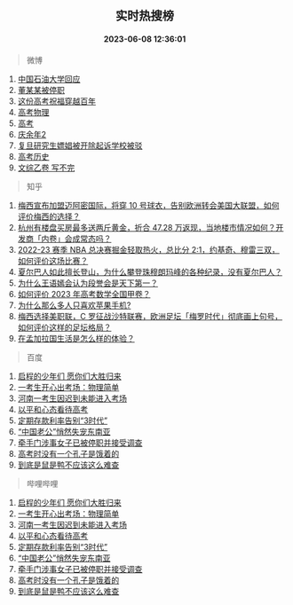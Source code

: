 <div align="center"><h2>实时热搜榜</h2><h4>2023-06-08 12:36:01</h4></div>

> 微博  

1. [中国石油大学回应](https://s.weibo.com/weibo?q=%23%E4%B8%AD%E5%9B%BD%E7%9F%B3%E6%B2%B9%E5%A4%A7%E5%AD%A6%E5%9B%9E%E5%BA%94%23&t=31&band_rank=1&Refer=top)<br />
2. [董某某被停职](https://s.weibo.com/weibo?q=%23%E8%91%A3%E6%9F%90%E6%9F%90%E8%A2%AB%E5%81%9C%E8%81%8C%23&t=31&band_rank=2&Refer=top)<br />
3. [这份高考祝福穿越百年](https://s.weibo.com/weibo?q=%23%E8%BF%99%E4%BB%BD%E9%AB%98%E8%80%83%E7%A5%9D%E7%A6%8F%E7%A9%BF%E8%B6%8A%E7%99%BE%E5%B9%B4%23&t=31&band_rank=3&Refer=top)<br />
4. [高考物理](https://s.weibo.com/weibo?q=%E9%AB%98%E8%80%83%E7%89%A9%E7%90%86&t=31&band_rank=4&Refer=top)<br />
5. [高考](https://s.weibo.com/weibo?q=%E9%AB%98%E8%80%83&t=31&band_rank=5&Refer=top)<br />
6. [庆余年2](https://s.weibo.com/weibo?q=%23%E5%BA%86%E4%BD%99%E5%B9%B42%23&t=31&band_rank=6&Refer=top)<br />
7. [复旦研究生嫖娼被开除起诉学校被驳](https://s.weibo.com/weibo?q=%23%E5%A4%8D%E6%97%A6%E7%A0%94%E7%A9%B6%E7%94%9F%E5%AB%96%E5%A8%BC%E8%A2%AB%E5%BC%80%E9%99%A4%E8%B5%B7%E8%AF%89%E5%AD%A6%E6%A0%A1%E8%A2%AB%E9%A9%B3%23&t=31&band_rank=7&Refer=top)<br />
8. [高考历史](https://s.weibo.com/weibo?q=%E9%AB%98%E8%80%83%E5%8E%86%E5%8F%B2&t=31&band_rank=8&Refer=top)<br />
9. [文综乙卷 写不完](https://s.weibo.com/weibo?q=%E6%96%87%E7%BB%BC%E4%B9%99%E5%8D%B7%20%E5%86%99%E4%B8%8D%E5%AE%8C&t=31&band_rank=9&Refer=top)<br />

> 知乎  

1. [梅西宣布加盟迈阿密国际，将穿 10 号球衣，告别欧洲转会美国大联盟，如何评价梅西的选择？](https://www.zhihu.com/question/605363198)<br />
2. [杭州有楼盘买房最多送两斤黄金，折合 47.28 万返现，当地楼市情况如何？开发商「内卷」会成常态吗？](https://www.zhihu.com/question/605337792)<br />
3. [2022-23 赛季 NBA 总决赛掘金轻取热火，总比分 2:1，约基奇、穆雷三双，如何评价这场比赛？](https://www.zhihu.com/question/605421218)<br />
4. [夏尔巴人如此擅长登山，为什么攀登珠穆朗玛峰的各种纪录，没有夏尔巴人？](https://www.zhihu.com/question/509831714)<br />
5. [为什么王语嫣会认为段誉会是天下第一？](https://www.zhihu.com/question/603262456)<br />
6. [如何评价 2023 年高考数学全国甲卷？](https://www.zhihu.com/question/605308700)<br />
7. [为什么那么多人只喜欢苹果手机?](https://www.zhihu.com/question/598594462)<br />
8. [梅西选择美职联，C 罗征战沙特联赛，欧洲足坛「梅罗时代」彻底画上句号，如何评价这样的足坛格局？](https://www.zhihu.com/question/605423210)<br />
9. [在孟加拉国生活是怎么样的体验？](https://www.zhihu.com/question/27391527)<br />

> 百度  

1. [启程的少年们 愿你们大胜归来](https://www.baidu.com/s?wd=%E5%90%AF%E7%A8%8B%E7%9A%84%E5%B0%91%E5%B9%B4%E4%BB%AC+%E6%84%BF%E4%BD%A0%E4%BB%AC%E5%A4%A7%E8%83%9C%E5%BD%92%E6%9D%A5&sa=fyb_news&rsv_dl=fyb_news)<br />
2. [一考生开心出考场：物理简单](https://www.baidu.com/s?wd=%E4%B8%80%E8%80%83%E7%94%9F%E5%BC%80%E5%BF%83%E5%87%BA%E8%80%83%E5%9C%BA%EF%BC%9A%E7%89%A9%E7%90%86%E7%AE%80%E5%8D%95&sa=fyb_news&rsv_dl=fyb_news)<br />
3. [河南一考生因迟到未能进入考场](https://www.baidu.com/s?wd=%E6%B2%B3%E5%8D%97%E4%B8%80%E8%80%83%E7%94%9F%E5%9B%A0%E8%BF%9F%E5%88%B0%E6%9C%AA%E8%83%BD%E8%BF%9B%E5%85%A5%E8%80%83%E5%9C%BA&sa=fyb_news&rsv_dl=fyb_news)<br />
4. [以平和心态看待高考](https://www.baidu.com/s?wd=%E4%BB%A5%E5%B9%B3%E5%92%8C%E5%BF%83%E6%80%81%E7%9C%8B%E5%BE%85%E9%AB%98%E8%80%83&sa=fyb_news&rsv_dl=fyb_news)<br />
5. [定期存款利率告别“3时代”](https://www.baidu.com/s?wd=%E5%AE%9A%E6%9C%9F%E5%AD%98%E6%AC%BE%E5%88%A9%E7%8E%87%E5%91%8A%E5%88%AB%E2%80%9C3%E6%97%B6%E4%BB%A3%E2%80%9D&sa=fyb_news&rsv_dl=fyb_news)<br />
6. [“中国老公”悄然失宠东南亚](https://www.baidu.com/s?wd=%E2%80%9C%E4%B8%AD%E5%9B%BD%E8%80%81%E5%85%AC%E2%80%9D%E6%82%84%E7%84%B6%E5%A4%B1%E5%AE%A0%E4%B8%9C%E5%8D%97%E4%BA%9A&sa=fyb_news&rsv_dl=fyb_news)<br />
7. [牵手门涉事女子已被停职并接受调查](https://www.baidu.com/s?wd=%E7%89%B5%E6%89%8B%E9%97%A8%E6%B6%89%E4%BA%8B%E5%A5%B3%E5%AD%90%E5%B7%B2%E8%A2%AB%E5%81%9C%E8%81%8C%E5%B9%B6%E6%8E%A5%E5%8F%97%E8%B0%83%E6%9F%A5&sa=fyb_news&rsv_dl=fyb_news)<br />
8. [高考时没有一个孔子是饿着的](https://www.baidu.com/s?wd=%E9%AB%98%E8%80%83%E6%97%B6%E6%B2%A1%E6%9C%89%E4%B8%80%E4%B8%AA%E5%AD%94%E5%AD%90%E6%98%AF%E9%A5%BF%E7%9D%80%E7%9A%84&sa=fyb_news&rsv_dl=fyb_news)<br />
9. [到底是鼠是鸭不应该这么难查](https://www.baidu.com/s?wd=%E5%88%B0%E5%BA%95%E6%98%AF%E9%BC%A0%E6%98%AF%E9%B8%AD%E4%B8%8D%E5%BA%94%E8%AF%A5%E8%BF%99%E4%B9%88%E9%9A%BE%E6%9F%A5&sa=fyb_news&rsv_dl=fyb_news)<br />

> 哔哩哔哩  

1. [启程的少年们 愿你们大胜归来](https://www.baidu.com/s?wd=%E5%90%AF%E7%A8%8B%E7%9A%84%E5%B0%91%E5%B9%B4%E4%BB%AC+%E6%84%BF%E4%BD%A0%E4%BB%AC%E5%A4%A7%E8%83%9C%E5%BD%92%E6%9D%A5&sa=fyb_news&rsv_dl=fyb_news)<br />
2. [一考生开心出考场：物理简单](https://www.baidu.com/s?wd=%E4%B8%80%E8%80%83%E7%94%9F%E5%BC%80%E5%BF%83%E5%87%BA%E8%80%83%E5%9C%BA%EF%BC%9A%E7%89%A9%E7%90%86%E7%AE%80%E5%8D%95&sa=fyb_news&rsv_dl=fyb_news)<br />
3. [河南一考生因迟到未能进入考场](https://www.baidu.com/s?wd=%E6%B2%B3%E5%8D%97%E4%B8%80%E8%80%83%E7%94%9F%E5%9B%A0%E8%BF%9F%E5%88%B0%E6%9C%AA%E8%83%BD%E8%BF%9B%E5%85%A5%E8%80%83%E5%9C%BA&sa=fyb_news&rsv_dl=fyb_news)<br />
4. [以平和心态看待高考](https://www.baidu.com/s?wd=%E4%BB%A5%E5%B9%B3%E5%92%8C%E5%BF%83%E6%80%81%E7%9C%8B%E5%BE%85%E9%AB%98%E8%80%83&sa=fyb_news&rsv_dl=fyb_news)<br />
5. [定期存款利率告别“3时代”](https://www.baidu.com/s?wd=%E5%AE%9A%E6%9C%9F%E5%AD%98%E6%AC%BE%E5%88%A9%E7%8E%87%E5%91%8A%E5%88%AB%E2%80%9C3%E6%97%B6%E4%BB%A3%E2%80%9D&sa=fyb_news&rsv_dl=fyb_news)<br />
6. [“中国老公”悄然失宠东南亚](https://www.baidu.com/s?wd=%E2%80%9C%E4%B8%AD%E5%9B%BD%E8%80%81%E5%85%AC%E2%80%9D%E6%82%84%E7%84%B6%E5%A4%B1%E5%AE%A0%E4%B8%9C%E5%8D%97%E4%BA%9A&sa=fyb_news&rsv_dl=fyb_news)<br />
7. [牵手门涉事女子已被停职并接受调查](https://www.baidu.com/s?wd=%E7%89%B5%E6%89%8B%E9%97%A8%E6%B6%89%E4%BA%8B%E5%A5%B3%E5%AD%90%E5%B7%B2%E8%A2%AB%E5%81%9C%E8%81%8C%E5%B9%B6%E6%8E%A5%E5%8F%97%E8%B0%83%E6%9F%A5&sa=fyb_news&rsv_dl=fyb_news)<br />
8. [高考时没有一个孔子是饿着的](https://www.baidu.com/s?wd=%E9%AB%98%E8%80%83%E6%97%B6%E6%B2%A1%E6%9C%89%E4%B8%80%E4%B8%AA%E5%AD%94%E5%AD%90%E6%98%AF%E9%A5%BF%E7%9D%80%E7%9A%84&sa=fyb_news&rsv_dl=fyb_news)<br />
9. [到底是鼠是鸭不应该这么难查](https://www.baidu.com/s?wd=%E5%88%B0%E5%BA%95%E6%98%AF%E9%BC%A0%E6%98%AF%E9%B8%AD%E4%B8%8D%E5%BA%94%E8%AF%A5%E8%BF%99%E4%B9%88%E9%9A%BE%E6%9F%A5&sa=fyb_news&rsv_dl=fyb_news)<br />

